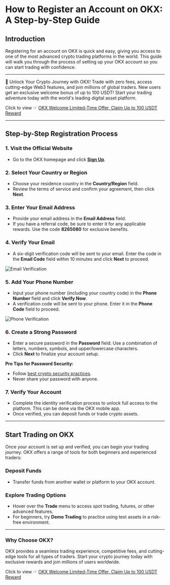 # How to Register an Account on OKX: A Step-by-Step Guide

## Introduction

Registering for an account on OKX is quick and easy, giving you access to one of the most advanced crypto trading platforms in the world. This guide will walk you through the process of setting up your OKX account so you can start trading with confidence.

---

🚀 Unlock Your Crypto Journey with OKX! Trade with zero fees, access cutting-edge Web3 features, and join millions of global traders. New users get an exclusive welcome bonus of up to 100 USDT! Start your trading adventure today with the world's leading digital asset platform. 

Click to view ☞ [OKX Welcome Limited-Time Offer, Claim Up to 100 USDT Reward](https://bit.ly/OKXe)

---

## Step-by-Step Registration Process

### 1. Visit the Official Website
- Go to the OKX homepage and click **[Sign Up](https://bit.ly/OKXe)**.

### 2. Select Your Country or Region
- Choose your residence country in the **Country/Region** field.
- Review the terms of service and confirm your agreement, then click **Next**.

### 3. Enter Your Email Address
- Provide your email address in the **Email Address** field.
- If you have a referral code, be sure to enter it for any applicable rewards. Use the code **8265080** for exclusive benefits.

### 4. Verify Your Email
- A six-digit verification code will be sent to your email. Enter the code in the **Email Code** field within 10 minutes and click **Next** to proceed.

![Email Verification](https://www.okx.com/cdn/assets/plugins/announcements/contentful/tofttmniq0qv/2rtv4Tx5axkS4V9AqhPZsO/65a45c69c68fed9e363c6d313b63a4a1/web-US-register_account-insert_email_code.png)

### 5. Add Your Phone Number
- Input your phone number (including your country code) in the **Phone Number** field and click **Verify Now**.
- A verification code will be sent to your phone. Enter it in the **Phone Code** field to proceed.

![Phone Verification](https://www.okx.com/cdn/assets/plugins/announcements/contentful/tofttmniq0qv/1U2d8v6bv37wHvBPzJCTxt/23adaeb96a97d59a7f673b7d4de1f329/web-US-register_account-insert_phone_number.png)

### 6. Create a Strong Password
- Enter a secure password in the **Password** field. Use a combination of letters, numbers, symbols, and upper/lowercase characters.
- Click **Next** to finalize your account setup.

**Pro Tips for Password Security:**
- Follow [best crypto security practices](https://www.okx.com/help/account-security-enhancement-guide).
- Never share your password with anyone.

### 7. Verify Your Account
- Complete the identity verification process to unlock full access to the platform. This can be done via the OKX mobile app.
- Once verified, you can deposit funds or trade crypto assets.

---

## Start Trading on OKX

Once your account is set up and verified, you can begin your trading journey. OKX offers a range of tools for both beginners and experienced traders:

### Deposit Funds
- Transfer funds from another wallet or platform to your OKX account.

### Explore Trading Options
- Hover over the **Trade** menu to access spot trading, futures, or other advanced features.
- For beginners, try **Demo Trading** to practice using test assets in a risk-free environment.

---

### Why Choose OKX?

OKX provides a seamless trading experience, competitive fees, and cutting-edge tools for all types of traders. Start your crypto journey today with exclusive rewards and join millions of users worldwide.

Click to view ☞ [OKX Welcome Limited-Time Offer, Claim Up to 100 USDT Reward](https://bit.ly/OKXe)
